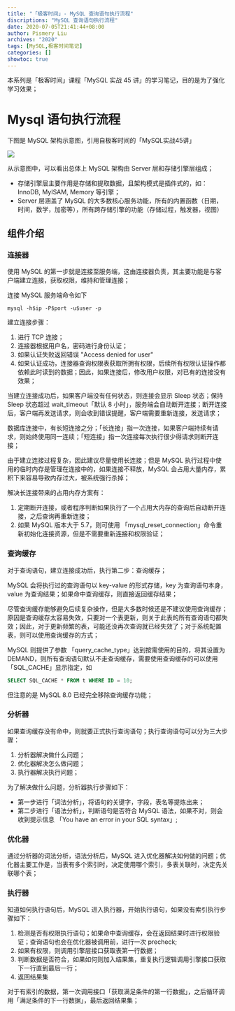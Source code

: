 ```yaml
---
title: "「极客时间」- MySQL 查询语句执行流程"
discriptions: "MySQL 查询语句执行流程"
date: 2020-07-05T21:41:44+08:00
author: Pismery Liu
archives: "2020"
tags: [MySQL,极客时间笔记]
categories: []
showtoc: true
---
```


本系列是「极客时间」课程「MySQL 实战 45 讲」的学习笔记，目的是为了强化学习效果；

<!--more-->

# Mysql 语句执行流程

下图是 MySQL 架构示意图，引用自极客时间的「MySQL实战45讲」

![](https://cdn.jsdelivr.net/gh/Pismery/Picture/img20200202225026.png)

从示意图中，可以看出总体上 MySQL 架构由 Server 层和存储引擎层组成；

- 存储引擎层主要作用是存储和提取数据，且架构模式是插件式的，如：InnoDB, MyISAM, Memory 等引擎；
- Server 层涵盖了 MySQL 的大多数核心服务功能，所有的内置函数（日期，时间，数学，加密等），所有跨存储引擎的功能（存储过程，触发器，视图）


## 组件介绍

### 连接器

使用 MySQL 的第一步就是连接至服务端，这由连接器负责，其主要功能是与客户端建立连接，获取权限，维持和管理连接；

连接 MySQL 服务端命令如下

```
mysql -h$ip -P$port -u$user -p
```

建立连接步骤：

1. 进行 TCP 连接；
2. 连接器根据用户名，密码进行身份认证；
3. 如果认证失败返回错误 "Access denied for user" 
4. 如果认证成功，连接器查询权限表获取所拥有权限，后续所有权限认证操作都依赖此时读到的数据；因此，如果连接后，修改用户权限，对已有的连接没有效果；

当建立连接成功后，如果客户端没有任何状态，则连接会显示 Sleep 状态；保持 Sleep 状态超过 wait_timeout「默认 8 小时」，服务端会自动断开连接；断开连接后，客户端再发送请求，则会收到错误提醒，客户端需要重新连接，发送请求；

数据库连接中，有长短连接之分；「长连接」指一次连接，如果客户端持续有请求，则始终使用同一连续；「短连接」指一次连接每次执行很少得请求则断开连接；

由于建立连接过程复杂，因此建议尽量使用长连接；但是 MySQL 执行过程中使用的临时内存是管理在连接中的，如果连接不释放，MySQL 会占用大量内存，累积下来容易导致内存过大，被系统强行杀掉；

解决长连接带来的占用内存方案有：

1. 定期断开连接，或者程序判断如果执行了一个占用大内存的查询后自动断开连接，之后查询再重新连接；
2. 如果 MySQL 版本大于 5.7，则可使用 「mysql_reset_connection」命令重新初始化连接资源，但是不需要重新连接和权限验证；

### 查询缓存

对于查询语句，建立连接成功后，执行第二步：查询缓存；

MySQL 会将执行过的查询语句以 key-value 的形式存储，key 为查询语句本身，value 为查询结果；如果命中查询缓存，则直接返回缓存结果；

尽管查询缓存能够避免后续复杂操作，但是大多数时候还是不建议使用查询缓存；原因是查询缓存太容易失效，只要对一个表更新，则关于此表的所有查询语句都失效；因此，对于更新频繁的表，可能还没再次查询就已经失效了；对于系统配置表，则可以使用查询缓存的方式；

MySQL 则提供了参数 「query_cache_type」达到按需使用的目的，将其设置为 DEMAND，则所有查询语句默认不走查询缓存，需要使用查询缓存的可以使用 「SQL_CACHE」显示指定，如

```sql
SELECT SQL_CACHE * FROM t WHERE ID = 10;
```

但注意的是 MySQL 8.0 已经完全移除查询缓存功能；

### 分析器

如果查询缓存没有命中，则就要正式执行查询语句；执行查询语句可以分为三大步骤：

1. 分析器解决做什么问题；
2. 优化器解决怎么做问题；
3. 执行器解决执行问题；

为了解决做什么问题，分析器执行步骤如下：

- 第一步进行「词法分析」，将语句的关键字，字段，表名等提炼出来；
- 第二步进行「语法分析」，判断语句是否符合 MySQL 语法，如果不对，则会收到提示信息 「You have an error in your SQL syntax」;

### 优化器

通过分析器的词法分析，语法分析后，MySQL 进入优化器解决如何做的问题；优化器主要工作是，当表有多个索引时，决定使用哪个索引，多表关联时，决定先关联哪个表；

### 执行器

知道如何执行语句后，MySQL 进入执行器，开始执行语句，如果没有索引执行步骤如下：

1. 检测是否有权限执行语句；如果命中查询缓存，会在返回结果时进行权限验证；查询语句也会在优化器被调用前，进行一次 precheck;
2. 如果有权限，则调用引擎层接口获取表第一行数据；
3. 判断数据是否符合，如果如何则加入结果集，重复执行逻辑调用引擎接口获取下一行直到最后一行；
4. 返回结果集

对于有索引的数据，第一次调用接口「获取满足条件的第一行数据」，之后循环调用「满足条件的下一行数据」，最后返回结果集；


